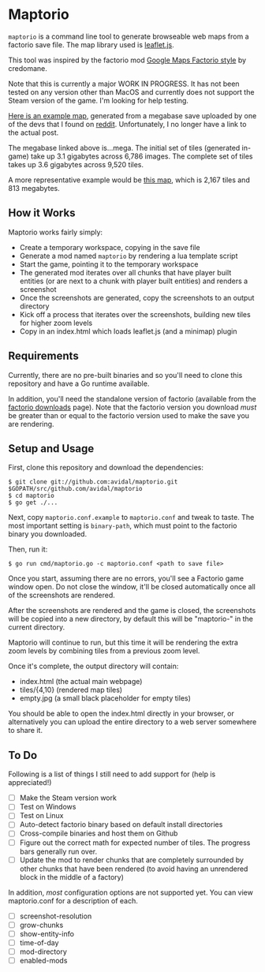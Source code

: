 Maptorio
========

`maptorio` is a command line tool to generate browseable web maps from a
factorio save file. The map library used is
[leaflet.js](http://leafletjs.com/).

This tool was inspired by the factorio mod [Google Maps Factorio style](https://mods.factorio.com/mods/credomane/FactorioMaps) by credomane.

Note that this is currently a major WORK IN PROGRESS. It has not been tested on
any version other than MacOS and currently does not support the Steam version
of the game. I'm looking for help testing.

[Here is an example map](https://heyviddy.com/~alex/megabase/), generated from
a megabase save uploaded by one of the devs that I found on
[reddit](https://reddit.com/r/factorio). Unfortunately, I no longer have a link
to the actual post.

The megabase linked above is...mega. The initial set of tiles (generated in-game)
take up 3.1 gigabytes across 6,786 images. The complete set of tiles takes up
3.6 gigabytes across 9,520 tiles.

A more representative example would be
[this map](https://heyviddy.com/~alex/extra-life-2017), which is 2,167 tiles
and 813 megabytes.

How it Works
------------

Maptorio works fairly simply:

- Create a temporary workspace, copying in the save file
- Generate a mod named `maptorio` by rendering a lua template script
- Start the game, pointing it to the temporary workspace
- The generated mod iterates over all chunks that have player built entities
  (or are next to a chunk with player built entities) and renders a screenshot
- Once the screenshots are generated, copy the screenshots to an output directory
- Kick off a process that iterates over the screenshots, building new tiles for
  higher zoom levels
- Copy in an index.html which loads leaflet.js (and a minimap) plugin

Requirements
------------

Currently, there are no pre-built binaries and so you'll need to clone this
repository and have a Go runtime available.

In addition, you'll need the standalone version of factorio (available from the
[factorio downloads](https://factorio.com/downloads) page). Note that the
factorio version you download *must* be greater than or equal to the factorio
version used to make the save you are rendering.

Setup and Usage
---------------

First, clone this repository and download the dependencies:

```
$ git clone git://github.com:avidal/maptorio.git $GOPATH/src/github.com/avidal/maptorio
$ cd maptorio
$ go get ./...
```

Next, copy `maptorio.conf.example` to `maptorio.conf` and tweak to taste. The
most important setting is `binary-path`, which must point to the factorio
binary you downloaded.

Then, run it:

```
$ go run cmd/maptorio.go -c maptorio.conf <path to save file>
```

Once you start, assuming there are no errors, you'll see a Factorio game window
open. Do not close the window, it'll be closed automatically once all of the
screenshots are rendered.

After the screenshots are rendered and the game is closed, the screenshots will
be copied into a new directory, by default this will be "maptorio-<save name>"
in the current directory.

Maptorio will continue to run, but this time it will be rendering the extra
zoom levels by combining tiles from a previous zoom level.

Once it's complete, the output directory will contain:

- index.html (the actual main webpage)
- tiles/{4,10} (rendered map tiles)
- empty.jpg (a small black placeholder for empty tiles)

You should be able to open the index.html directly in your browser, or
alternatively you can upload the entire directory to a web server somewhere to
share it.

To Do
-----

Following is a list of things I still need to add support for (help is
appreciated!)

- [ ] Make the Steam version work
- [ ] Test on Windows
- [ ] Test on Linux
- [ ] Auto-detect factorio binary based on default install directories
- [ ] Cross-compile binaries and host them on Github
- [ ] Figure out the correct math for expected number of tiles. The progress
  bars generally run over.
- [ ] Update the mod to render chunks that are completely surrounded by other
  chunks that have been rendered (to avoid having an unrendered block in the
  middle of a factory)

In addition, *most* configuration options are not supported yet. You can view
maptorio.conf for a description of each.

- [ ] screenshot-resolution
- [ ] grow-chunks
- [ ] show-entity-info
- [ ] time-of-day
- [ ] mod-directory
- [ ] enabled-mods
